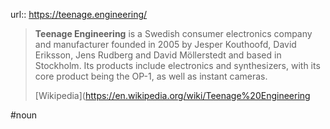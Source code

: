 url:: https://teenage.engineering/


> **Teenage Engineering** is a Swedish consumer electronics company and manufacturer founded in 2005 by Jesper Kouthoofd, David Eriksson, Jens Rudberg and David Möllerstedt and based in Stockholm. Its products include electronics and synthesizers, with its core product being the OP-1, as well as instant cameras.
>
> [Wikipedia](https://en.wikipedia.org/wiki/Teenage%20Engineering

#noun